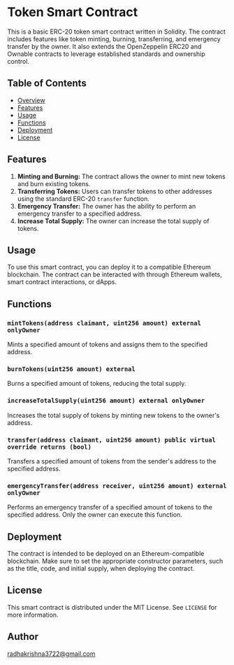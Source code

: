 # Token Smart Contract

This is a basic ERC-20 token smart contract written in Solidity. The contract includes features like token minting, burning, transferring, and emergency transfer by the owner. It also extends the OpenZeppelin ERC20 and Ownable contracts to leverage established standards and ownership control.

## Table of Contents

- [Overview](#token-smart-contract)
- [Features](#features)
- [Usage](#usage)
- [Functions](#functions)
- [Deployment](#deployment)
- [License](#license)

## Features

1. **Minting and Burning:** The contract allows the owner to mint new tokens and burn existing tokens.
2. **Transferring Tokens:** Users can transfer tokens to other addresses using the standard ERC-20 `transfer` function.
3. **Emergency Transfer:** The owner has the ability to perform an emergency transfer to a specified address.
4. **Increase Total Supply:** The owner can increase the total supply of tokens.

## Usage

To use this smart contract, you can deploy it to a compatible Ethereum blockchain. The contract can be interacted with through Ethereum wallets, smart contract interactions, or dApps.

## Functions

### `mintTokens(address claimant, uint256 amount) external onlyOwner`

Mints a specified amount of tokens and assigns them to the specified address.

### `burnTokens(uint256 amount) external`

Burns a specified amount of tokens, reducing the total supply.

### `increaseTotalSupply(uint256 amount) external onlyOwner`

Increases the total supply of tokens by minting new tokens to the owner's address.

### `transfer(address claimant, uint256 amount) public virtual override returns (bool)`

Transfers a specified amount of tokens from the sender's address to the specified address.

### `emergencyTransfer(address receiver, uint256 amount) external onlyOwner`

Performs an emergency transfer of a specified amount of tokens to the specified address. Only the owner can execute this function.

## Deployment

The contract is intended to be deployed on an Ethereum-compatible blockchain. Make sure to set the appropriate constructor parameters, such as the title, code, and initial supply, when deploying the contract.

## License

This smart contract is distributed under the MIT License. See `LICENSE` for more information.

## Author 

radhakrishna3722@gmail.com
